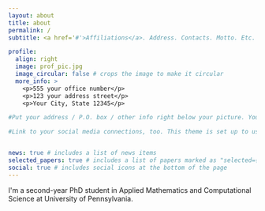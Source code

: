 ```yaml
---
layout: about
title: about
permalink: /
subtitle: <a href='#'>Affiliations</a>. Address. Contacts. Motto. Etc.

profile:
  align: right
  image: prof_pic.jpg
  image_circular: false # crops the image to make it circular
  more_info: >
    <p>555 your office number</p>
    <p>123 your address street</p>
    <p>Your City, State 12345</p>

#Put your address / P.O. box / other info right below your picture. You can also disable any of #these elements by editing `profile` property of the YAML header of your `_pages/about.md`. Edit #`_bibliography/papers.bib` and Jekyll will render your [publications page](/al-folio/publications/) #automatically.

#Link to your social media connections, too. This theme is set up to use [Font Awesome icons]#(https://fontawesome.com/) and [Academicons](https://jpswalsh.github.io/academicons/), like the ones #below. Add your Facebook, Twitter, LinkedIn, Google Scholar, or just disable all of them.


news: true # includes a list of news items
selected_papers: true # includes a list of papers marked as "selected={true}"
social: true # includes social icons at the bottom of the page
---
```



I'm a second-year PhD student in Applied Mathematics and Computational Science at University of Pennsylvania. 
